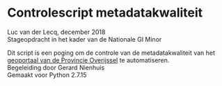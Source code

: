# Controlescript metadatakwaliteit
Luc van der Lecq, december 2018  
Stageopdracht in het kader van de Nationale GI Minor

Dit script is een poging om de controle van de metadatakwaliteit van het [geoportaal van de Provincie Overijssel](https://www.geoportaaloverijssel.nl/) te automatiseren.  
Begeleiding door Gerard Nienhuis  
Gemaakt voor Python 2.7.15
